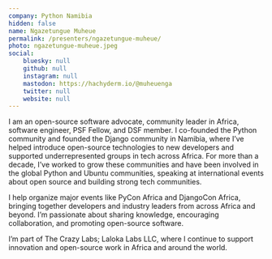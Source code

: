 ```yaml
---
company: Python Namibia
hidden: false
name: Ngazetungue Muheue
permalink: /presenters/ngazetungue-muheue/
photo: ngazetungue-muheue.jpeg
social:
    bluesky: null
    github: null
    instagram: null
    mastodon: https://hachyderm.io/@muheuenga
    twitter: null
    website: null
---
```


I am an open-source software advocate, community leader in Africa, software engineer, PSF Fellow, and DSF member. I co-founded the Python community and founded the Django community in Namibia, where I’ve helped introduce open-source technologies to new developers and supported underrepresented groups in tech across Africa. For more than a decade, I’ve worked to grow these communities and have been involved in the global Python and Ubuntu communities, speaking at international events about open source and building strong tech communities.

I help organize major events like PyCon Africa and DjangoCon Africa, bringing together developers and industry leaders from across Africa and beyond. I’m passionate about sharing knowledge, encouraging collaboration, and promoting open-source software.

I’m part of The Crazy Labs; Laloka Labs LLC, where I continue to support innovation and open-source work in Africa and around the world.
